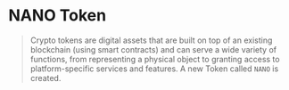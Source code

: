 # NANO Token
> Crypto tokens are digital assets that are built on top of an existing blockchain (using smart contracts) and can serve a wide variety of functions, from representing a physical object to granting access to platform-specific services and features. A new Token called `NANO` is created.